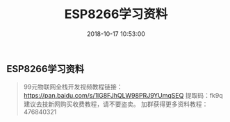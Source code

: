 ﻿---
title: ESP8266学习资料
tags: ESP8266
date: 2018-10-17 10:53:00
---
## **ESP8266学习资料**


> 99元物联网全栈开发视频教程链接：https://pan.baidu.com/s/1lG8FJhQLW98PRJ9YUmqSEQ 
 提取码：fk9q
 建议去技新网购买收费教程，请不要盗卖。
加群获得更多资料教程：476840321

